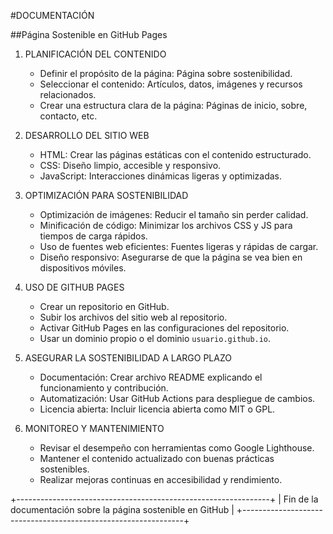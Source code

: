 #DOCUMENTACIÓN
                        
##Página Sostenible en GitHub Pages             


1. PLANIFICACIÓN DEL CONTENIDO
   - Definir el propósito de la página: Página sobre sostenibilidad.
   - Seleccionar el contenido: Artículos, datos, imágenes y recursos relacionados.
   - Crear una estructura clara de la página: Páginas de inicio, sobre, contacto, etc.

2. DESARROLLO DEL SITIO WEB
   - HTML: Crear las páginas estáticas con el contenido estructurado.
   - CSS: Diseño limpio, accesible y responsivo.
   - JavaScript: Interacciones dinámicas ligeras y optimizadas.

3. OPTIMIZACIÓN PARA SOSTENIBILIDAD
   - Optimización de imágenes: Reducir el tamaño sin perder calidad.
   - Minificación de código: Minimizar los archivos CSS y JS para tiempos de carga rápidos.
   - Uso de fuentes web eficientes: Fuentes ligeras y rápidas de cargar.
   - Diseño responsivo: Asegurarse de que la página se vea bien en dispositivos móviles.

4. USO DE GITHUB PAGES
   - Crear un repositorio en GitHub.
   - Subir los archivos del sitio web al repositorio.
   - Activar GitHub Pages en las configuraciones del repositorio.
   - Usar un dominio propio o el dominio `usuario.github.io`.

5. ASEGURAR LA SOSTENIBILIDAD A LARGO PLAZO
   - Documentación: Crear archivo README explicando el funcionamiento y contribución.
   - Automatización: Usar GitHub Actions para despliegue de cambios.
   - Licencia abierta: Incluir licencia abierta como MIT o GPL.

6. MONITOREO Y MANTENIMIENTO
   - Revisar el desempeño con herramientas como Google Lighthouse.
   - Mantener el contenido actualizado con buenas prácticas sostenibles.
   - Realizar mejoras continuas en accesibilidad y rendimiento.

+---------------------------------------------------------------+
|  Fin de la documentación sobre la página sostenible en GitHub |
+---------------------------------------------------------------+
